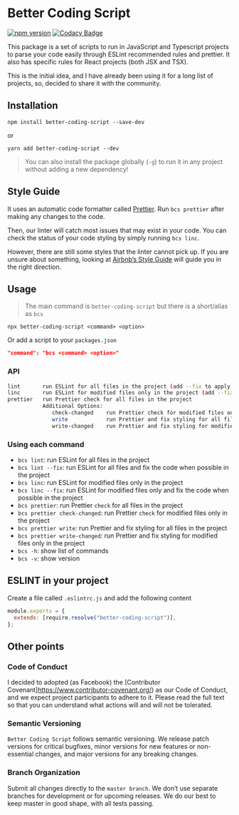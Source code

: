 # Better Coding Script

[![npm version](https://badge.fury.io/js/better-coding-script.svg)](https://badge.fury.io/js/better-coding-script) [![Codacy Badge](https://app.codacy.com/project/badge/Grade/ecb6da0297ea4bf48d71b6096f834691)](https://www.codacy.com/manual/paulo85br/better-coding-script?utm_source=github.com&utm_medium=referral&utm_content=prma85/better-coding-script&utm_campaign=Badge_Grade)

This package is a set of scripts to run in JavaScript and Typescript projects to parse your code easily through ESLint recommended rules and prettier. It also has specific rules for React projects (both JSX and TSX).

This is the initial idea, and I have already been using it for a long list of projects, so, decided to share it with the community.

## Installation

```shell
npm install better-coding-script --save-dev
```

or

```shell
yarn add better-coding-script --dev
```

> You can also install the package globally (`-g`) to run it in any project without adding a new dependency!

## Style Guide

It uses an automatic code formatter called [Prettier](https://prettier.io/). Run `bcs prettier` after making any changes to the code.

Then, our linter will catch most issues that may exist in your code. You can check the status of your code styling by simply running `bcs linc`.

However, there are still some styles that the linter cannot pick up. If you are unsure about something, looking at [Airbnb’s Style Guide](https://github.com/airbnb/javascript) will guide you in the right direction.

## Usage

> The main command is `better-coding-script` but there is a short/alias as `bcs`

```shell
npx better-coding-script <command> <option>
```

Or add a script to your `packages.json`

```json
"command": "bcs <command> <option>"
```

### API

```bash
lint       run ESLint for all files in the project (add --fix to apply the fixes)
linc       run ESLint for modified files only in the project (add --fix to apply the fixes)
prettier   run Prettier check for all files in the project
           Additional Options:
              check-changed    run Prettier check for modified files only in the project
              write            run Prettier and fix styling for all files in the project
              write-changed    run Prettier and fix styling for modified files only in the project

```

### Using each command

- `bcs lint`: run ESLint for all files in the project
- `bcs lint --fix`: run ESLint for all files and fix the code when possible in the project
- `bcs linc`: run ESLint for modified files only in the project
- `bcs linc --fix`: run ESLint for modified files only and fix the code when possible in the project
- `bcs prettier`: run Prettier `check` for all files in the project
- `bcs prettier check-changed`: run Prettier `check` for modified files only in the project
- `bcs prettier write`: run Prettier and fix styling for all files in the project
- `bcs prettier write-changed`: run Prettier and fix styling for modified files only in the project
- `bcs -h`: show list of commands
- `bcs -v`: show version

## ESLINT in your project

Create a file called `.eslintrc.js` and add the following content

```js
module.exports = {
  extends: [require.resolve("better-coding-script")],
};
```

## Other points

### Code of Conduct

I decided to adopted (as Facebook) the [Contributor Covenant]https://www.contributor-covenant.org/) as our Code of Conduct, and we expect project participants to adhere to it. Please read the full text so that you can understand what actions will and will not be tolerated.

### Semantic Versioning

`Better Coding Script` follows semantic versioning. We release patch versions for critical bugfixes, minor versions for new features or non-essential changes, and major versions for any breaking changes.

### Branch Organization

Submit all changes directly to the `master branch`. We don’t use separate branches for development or for upcoming releases. We do our best to keep master in good shape, with all tests passing.
